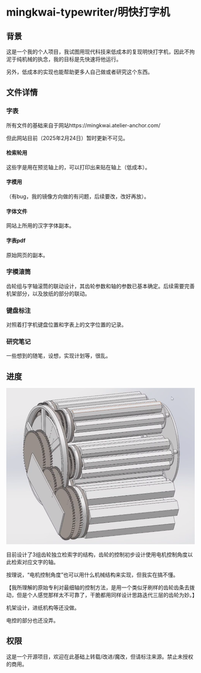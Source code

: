 # mingkwai-typewriter/明快打字机

## 背景
这是一个我的个人项目，我试图用现代科技来低成本的复现明快打字机，因此不拘泥于纯机械的执念，我的目标是先快速将他运行。

另外，低成本的实现也能帮助更多人自己做或者研究这个东西。

## 文件详情

### 字表
所有文件的基础来自于网站https://mingkwai.atelier-anchor.com/

但此网站目前（2025年2月24日）暂时更新不可见。

#### 检索轮用
这些字是用在预览轴上的，可以打印出来贴在轴上（低成本）。

#### 字模用
（有bug，我的镜像方向做的有问题，后续要改，改好再放）。

#### 字体文件
网站上所用的汉字字体副本。

#### 字表pdf
原始网页的副本。

### 字模滚筒
齿轮组与字轴滚筒的联动设计，其齿轮参数和轴的参数已基本确定。后续需要完善机架部分，以及放纸的部分的联动。

### 键盘标注
对照着打字机键盘位置和字表上的文字位置的记录。

### 研究笔记
一些想到的随笔，设想，实现计划等，很乱。

## 进度
![v0.1 design](imgs/v0_1.png)

目前设计了3组齿轮独立检索字的结构，齿轮的控制初步设计使用电机控制角度以此检索对应文字的轴。

按理说，“电机控制角度”也可以用什么机械结构来实现，但我实在搞不懂。

【我所理解的原始专利对最细轴的控制方法，是用一个类似牙刷样的齿轮齿条去拨动，但是个人感觉那样太不可靠了，干脆都用同样设计思路迭代三层的齿轮为妙。】

机架设计，进纸机构等还没做。

电控的部分也还没弄。

## 权限
这是一个开源项目，欢迎在此基础上转载/改进/魔改，但请标注来源。禁止未授权的商用。
